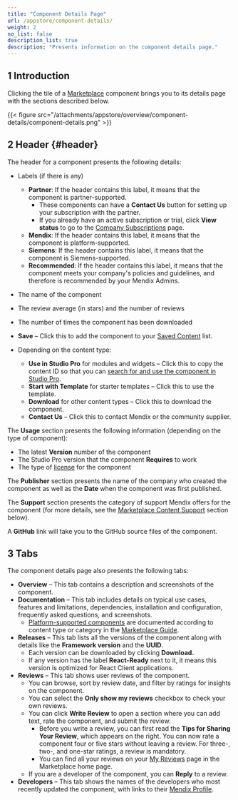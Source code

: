```yaml
---
title: "Component Details Page"
url: /appstore/component-details/
weight: 2
no_list: false
description_list: true
description: "Presents information on the component details page."
---
```

## 1 Introduction

Clicking the tile of a [Marketplace](https://marketplace.mendix.com/) component brings you to its details page with the sections described below.

{{< figure src="/attachments/appstore/overview/component-details/component-details.png" >}}

## 2 Header {#header}

The header for a component presents the following details:

* Labels (if there is any)
    * **Partner**: If the header contains this label, it means that the component is partner-supported.
        * These components can have a **Contact Us** button for setting up your subscription with the partner.
        * If you already have an active subscription or trial, click **View status** to go to the [Company Subscriptions](/appstore/overview/#company-subscriptions) page.
    * **Mendix**: If the header contains this label, it means that the component is platform-supported.
    * **Siemens**: If the header contains this label, it means that the component is Siemens-supported.
    * **Recommended**: If the header contains this label, it means that the component meets your company's policies and guidelines, and therefore is recommended by your Mendix Admins.
* The name of the component
* The review average (in stars) and the number of reviews
* The number of times the component has been downloaded
* <a id="saved"></a>**Save** – Click this to add the component to your [Saved Content](/appstore/overview/#personal) list.
* Depending on the content type:

    * **Use in Studio Pro** for modules and widgets – Click this to copy the content ID so that you can [search for and use the component in Studio Pro](/appstore/use-content/#current-sp).
    * **Start with Template** for starter templates – Click this to use the template.
    * **Download** for other content types – Click this to download the component.
    * **Contact Us** – Click this to contact Mendix or the community supplier.

<a id="usage"></a>The **Usage** section presents  the following information (depending on the type of component):

* The latest **Version** number of the component
* The Studio Pro version that the component **Requires** to work
* The type of [license](/appstore/sharing-content/#license) for the component

The **Publisher** section presents the name of the company who created the component as well as the **Date** when the component was first published.

The **Support** section presents the category of support Mendix offers for the component (for more details, see the [Marketplace Content Support](/appstore/marketplace-content-support/) section below).

A **GitHub** link will take you to the GitHub source files of the component.

## 3 Tabs

The component details page also presents the following tabs:

* **Overview** – This tab contains a description and screenshots of the component.
* **Documentation** – This tab includes details on typical use cases, features and limitations, dependencies, installation and configuration, frequently asked questions, and screenshots.
    * [Platform-supported components](/appstore/marketplace-content-support/#category) are documented according to content type or category in the [Marketplace Guide](/appstore/).
* **Releases** – This tab lists all the versions of the component along with details like the **Framework version** and the **UUID**.
    * Each version can be downloaded by clicking **Download.**
    * If any version has the label **React-Ready** next to it, it means this version is optimized for React Client applications.
* **Reviews** – This tab shows user reviews of the component.
    * You can browse, sort by review date, and filter by ratings for insights on the component.
    * You can select the **Only show my reviews** checkbox to check your own reviews.
    * You can click **Write Review** to open a section where you can add text, rate the component, and submit the review.
        * Before you write a review, you can first read the **Tips for Sharing Your Review**, which appears on the right. You can now rate a component four or five stars without leaving a review. For three-, two-, and one-star ratings, a review is mandatory.
        * You can find all your reviews on your [My Reviews](/appstore/overview/#my-reviews) page in the Marketplace home page.
    * If you are a developer of the component, you can **Reply** to a review.
* **Developers** – This tab shows the names of the developers who most recently updated the component, with links to their [Mendix Profile](/community-tools/mendix-profile/).

